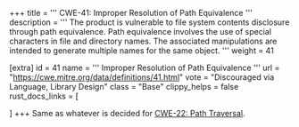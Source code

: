 +++
title = '''
CWE-41: Improper Resolution of Path Equivalence
'''
description	= '''
The product is vulnerable to file system contents disclosure through path equivalence. Path equivalence involves the use of special characters in file and directory names. The associated manipulations are intended to generate multiple names for the same object.
'''
weight = 41

[extra]
id = 41
name = '''
Improper Resolution of Path Equivalence
'''
url = "https://cwe.mitre.org/data/definitions/41.html"
vote = "Discouraged via Language, Library Design"
class = "Base"
clippy_helps = false
rust_docs_links = [

]
+++
Same as whatever is decided for [CWE-22: Path Traversal](rust-are-we-secure-yet/cwes/cwe-22).
